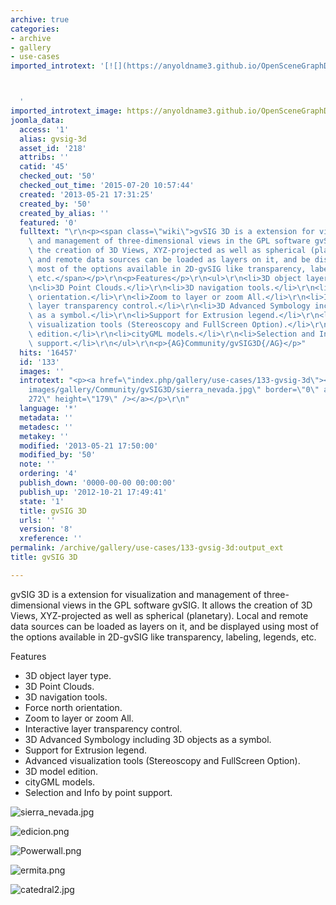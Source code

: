 ```yaml
---
archive: true
categories:
- archive
- gallery
- use-cases
imported_introtext: '[![](https://anyoldname3.github.io/OpenSceneGraphDotComBackup/OpenSceneGraph/www.openscenegraph.com/images/gallery/Community/gvSIG3D/sierra_nevada.jpg)](https://anyoldname3.github.io/OpenSceneGraphDotComBackup/OpenSceneGraph/www.openscenegraph.com/index.php/gallery/use-cases/133-gvsig-3d.html)



  '
imported_introtext_image: https://anyoldname3.github.io/OpenSceneGraphDotComBackup/OpenSceneGraph/www.openscenegraph.com/images/gallery/Community/gvSIG3D/sierra_nevada.jpg
joomla_data:
  access: '1'
  alias: gvsig-3d
  asset_id: '218'
  attribs: ''
  catid: '45'
  checked_out: '50'
  checked_out_time: '2015-07-20 10:57:44'
  created: '2013-05-21 17:31:25'
  created_by: '50'
  created_by_alias: ''
  featured: '0'
  fulltext: "\r\n<p><span class=\"wiki\">gvSIG 3D is a extension for visualization\
    \ and management of three-dimensional views in the GPL software gvSIG. It allows\
    \ the creation of 3D Views, XYZ-projected as well as spherical (planetary). Local\
    \ and remote data sources can be loaded as layers on it, and be displayed using\
    \ most of the options available in 2D-gvSIG like transparency, labeling, legends,\
    \ etc.</span></p>\r\n<p>Features</p>\r\n<ul>\r\n<li>3D object layer type.</li>\r\
    \n<li>3D Point Clouds.</li>\r\n<li>3D navigation tools.</li>\r\n<li>Force north\
    \ orientation.</li>\r\n<li>Zoom to layer or zoom All.</li>\r\n<li>Interactive\
    \ layer transparency control.</li>\r\n<li>3D Advanced Symbology including 3D objects\
    \ as a symbol.</li>\r\n<li>Support for Extrusion legend.</li>\r\n<li>Advanced\
    \ visualization tools (Stereoscopy and FullScreen Option).</li>\r\n<li>3D model\
    \ edition.</li>\r\n<li>cityGML models.</li>\r\n<li>Selection and Info by point\
    \ support.</li>\r\n</ul>\r\n<p>{AG}Community/gvSIG3D{/AG}</p>"
  hits: '16457'
  id: '133'
  images: ''
  introtext: "<p><a href=\"index.php/gallery/use-cases/133-gvsig-3d\"><img src=\"\
    images/gallery/Community/gvSIG3D/sierra_nevada.jpg\" border=\"0\" alt=\"\" width=\"\
    272\" height=\"179\" /></a></p>\r\n"
  language: '*'
  metadata: ''
  metadesc: ''
  metakey: ''
  modified: '2013-05-21 17:50:00'
  modified_by: '50'
  note: ''
  ordering: '4'
  publish_down: '0000-00-00 00:00:00'
  publish_up: '2012-10-21 17:49:41'
  state: '1'
  title: gvSIG 3D
  urls: ''
  version: '8'
  xreference: ''
permalink: /archive/gallery/use-cases/133-gvsig-3d:output_ext
title: gvSIG 3D

---
```

gvSIG 3D is a extension for visualization and management of three-dimensional views in the GPL software gvSIG. It allows the creation of 3D Views, XYZ-projected as well as spherical (planetary). Local and remote data sources can be loaded as layers on it, and be displayed using most of the options available in 2D-gvSIG like transparency, labeling, legends, etc.


Features


* 3D object layer type.
* 3D Point Clouds.
* 3D navigation tools.
* Force north orientation.
* Zoom to layer or zoom All.
* Interactive layer transparency control.
* 3D Advanced Symbology including 3D objects as a symbol.
* Support for Extrusion legend.
* Advanced visualization tools (Stereoscopy and FullScreen Option).
* 3D model edition.
* cityGML models.
* Selection and Info by point support.




![sierra_nevada.jpg](https://anyoldname3.github.io/OpenSceneGraphDotComBackup/OpenSceneGraph/www.openscenegraph.com/images/gallery/Community/gvSIG3D/sierra_nevada.jpg)

![edicion.png](https://anyoldname3.github.io/OpenSceneGraphDotComBackup/OpenSceneGraph/www.openscenegraph.com/images/gallery/Community/gvSIG3D/edicion.png)

![Powerwall.png](https://anyoldname3.github.io/OpenSceneGraphDotComBackup/OpenSceneGraph/www.openscenegraph.com/images/gallery/Community/gvSIG3D/Powerwall.png)

![ermita.png](https://anyoldname3.github.io/OpenSceneGraphDotComBackup/OpenSceneGraph/www.openscenegraph.com/images/gallery/Community/gvSIG3D/ermita.png)

![catedral2.jpg](https://anyoldname3.github.io/OpenSceneGraphDotComBackup/OpenSceneGraph/www.openscenegraph.com/images/gallery/Community/gvSIG3D/catedral2.jpg)




